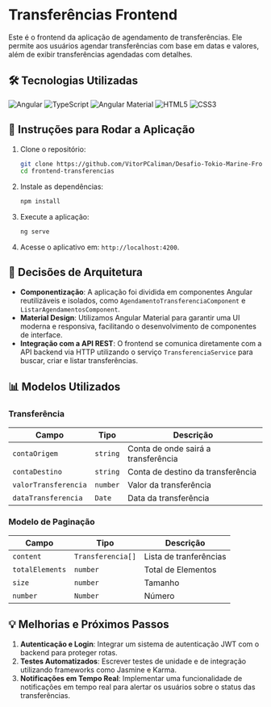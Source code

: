 # Transferências Frontend

Este é o frontend da aplicação de agendamento de transferências. Ele permite aos usuários agendar transferências com base em datas e valores, além de exibir transferências agendadas com detalhes.

## 🛠️ Tecnologias Utilizadas

![Angular](https://img.shields.io/badge/Angular-DD0031?style=for-the-badge&logo=angular&logoColor=white)
![TypeScript](https://img.shields.io/badge/TypeScript-007ACC?style=for-the-badge&logo=typescript&logoColor=white)
![Angular Material](https://img.shields.io/badge/Angular--Material-009688?style=for-the-badge&logo=angular-material&logoColor=white)
![HTML5](https://img.shields.io/badge/HTML5-E34F26?style=for-the-badge&logo=html5&logoColor=white)
![CSS3](https://img.shields.io/badge/CSS3-1572B6?style=for-the-badge&logo=css3&logoColor=white)

## 🚀 Instruções para Rodar a Aplicação

1. Clone o repositório:
    ```bash
    git clone https://github.com/VitorPCaliman/Desafio-Tokio-Marine-Front-End.git
    cd frontend-transferencias
    ```

2. Instale as dependências:
    ```bash
    npm install
    ```

3. Execute a aplicação:
    ```bash
    ng serve
    ```

4. Acesse o aplicativo em: `http://localhost:4200`.

## 📐 Decisões de Arquitetura

- **Componentização**: A aplicação foi dividida em componentes Angular reutilizáveis e isolados, como `AgendamentoTransferenciaComponent` e `ListarAgendamentosComponent`.
- **Material Design**: Utilizamos Angular Material para garantir uma UI moderna e responsiva, facilitando o desenvolvimento de componentes de interface.
- **Integração com a API REST**: O frontend se comunica diretamente com a API backend via HTTP utilizando o serviço `TransferenciaService` para buscar, criar e listar transferências.

## 📊 Modelos Utilizados

### Transferência

| Campo              | Tipo        | Descrição                                        |
|--------------------|-------------|--------------------------------------------------|
| `contaOrigem`       | `string`    | Conta de onde sairá a transferência              |
| `contaDestino`      | `string`    | Conta de destino da transferência                |
| `valorTransferencia`| `number`    | Valor da transferência                           |
| `dataTransferencia` | `Date`      | Data da transferência                            |

### Modelo de Paginação

| Campo              | Tipo        | Descrição                                        |
|--------------------|-------------|--------------------------------------------------|
| `content   `       | `Transferencia[]`    | Lista de tranferências |
| `totalElements`      | `number`    | Total de Elementos               |
| `size`| `number`    | Tamanho                       |
| `number` | `Number`      | Número                           |


## 💡 Melhorias e Próximos Passos

1. **Autenticação e Login**: Integrar um sistema de autenticação JWT com o backend para proteger rotas.
2. **Testes Automatizados**: Escrever testes de unidade e de integração utilizando frameworks como Jasmine e Karma.
3. **Notificações em Tempo Real**: Implementar uma funcionalidade de notificações em tempo real para alertar os usuários sobre o status das transferências.
